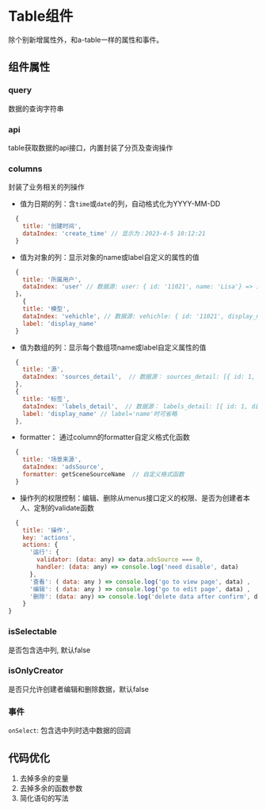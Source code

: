 # Table组件
除个别新增属性外，和a-table一样的属性和事件。

## 组件属性
### query
数据的查询字符串

### api
table获取数据的api接口，内置封装了分页及查询操作

### columns
封装了业务相关的列操作
+ 值为日期的列：含`time`或`date`的列，自动格式化为YYYY-MM-DD
``` javascript
  { 
    title: '创建时间', 
    dataIndex: 'create_time' // 显示为：2023-4-5 10:12:21
  }
```
+ 值为对象的列：显示对象的name或label自定义的属性的值
``` javascript
  { 
    title: '所属用户', 
    dataIndex: 'user' // 数据源: user: { id: '11021', name: 'Lisa'} => 显示为： Lisa
  }，
    { 
    title: '模型', 
    dataIndex: 'vehichle', // 数据源: vehichle: { id: '11021', display_name: 'Lisa'} => 显示为： Lisa
    label: 'display_name'
  }
```
+ 值为数组的列：显示每个数组项name或label自定义属性的值
```javascript
  { 
    title: '源', 
    dataIndex: 'sources_detail',  // 数据源： sources_detail: [{ id: 1, name: '国家' }]
  },
  { 
    title: '标签', 
    dataIndex: 'labels_detail',  // 数据源： labels_detail: [{ id: 1, display_name: '通用标签' }]
    label: 'display_name' // label='name'时可省略
  },
```
+ formatter： 通过column的formatter自定义格式化函数
``` javascript
  { 
    title: '场景来源', 
    dataIndex: 'adsSource', 
    formatter: getSceneSourceName  // 自定义格式函数
  }
```
+ 操作列的权限控制：编辑、删除从menus接口定义的权限、是否为创建者本人、定制的validate函数
```javascript
  {
    title: '操作',
    key: 'actions',
    actions: {  
      '运行': {
        validator: (data: any) => data.adsSource === 0,
        handler: (data: any) => console.log('need disable', data)
      },
      '查看': ( data: any ) => console.log('go to view page', data) ,
      '编辑': ( data: any ) => console.log('go to edit page', data) ,
      '删除': (data: any) => console.log('delete data after confirm', data)
    }
}
``` 

### isSelectable
是否包含选中列, 默认false

### isOnlyCreator
是否只允许创建者编辑和删除数据，默认false

### 事件
`onSelect`: 包含选中列时选中数据的回调

## 代码优化
1. 去掉多余的变量
2. 去掉多余的函数参数
3. 简化语句的写法
